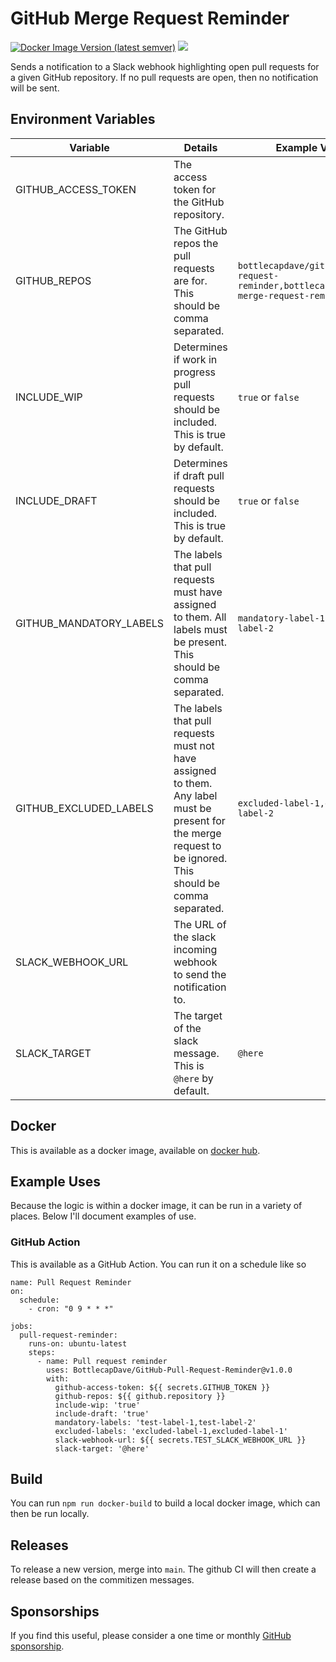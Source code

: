 # GitHub Merge Request Reminder

[![Docker Image Version (latest semver)](https://img.shields.io/docker/v/bottlecapdave/github-pull-request-reminder)](https://hub.docker.com/r/bottlecapdave/github-pull-request-reminder) [![](https://img.shields.io/static/v1?label=Sponsor&message=%E2%9D%A4&logo=GitHub&color=%23fe8e86)](https://github.com/sponsors/bottlecapdave)

Sends a notification to a Slack webhook highlighting open pull requests for a given GitHub repository. If no pull requests are open, then no notification will be sent.

## Environment Variables

| Variable             | Details                                                                           | Example Values |
| -------------------- | --------------------------------------------------------------------------------- | -------------- |
| GITHUB_ACCESS_TOKEN  | The access token for the GitHub repository. |                |
| GITHUB_REPOS   | The GitHub repos the pull requests are for. This should be comma separated. | `bottlecapdave/github-pull-request-reminder,bottlecapdave/gitlab-merge-request-reminder` |
| INCLUDE_WIP          | Determines if work in progress pull requests should be included. This is true by default.                  | `true` or `false` |
| INCLUDE_DRAFT        | Determines if draft pull requests should be included. This is true by default.                            | `true` or `false` |
| GITHUB_MANDATORY_LABELS | The labels that pull requests must have assigned to them. All labels must be present. This should be comma separated. | `mandatory-label-1,mandatory-label-2` |
| GITHUB_EXCLUDED_LABELS | The labels that pull requests must not have assigned to them. Any label must be present for the merge request to be ignored. This should be comma separated. | `excluded-label-1,excluded-label-2` |
| SLACK_WEBHOOK_URL    | The URL of the slack incoming webhook to send the notification to.                                            |                |
| SLACK_TARGET         | The target of the slack message. This is `@here` by default. | `@here` |

## Docker

This is available as a docker image, available on [docker hub](https://hub.docker.com/r/bottlecapdave/github-pull-request-reminder).

## Example Uses

Because the logic is within a docker image, it can be run in a variety of places. Below I'll document examples of use.

### GitHub Action

This is available as a GitHub Action. You can run it on a schedule like so

```
name: Pull Request Reminder
on:
  schedule:
    - cron: "0 9 * * *"

jobs:
  pull-request-reminder:
    runs-on: ubuntu-latest
    steps:
      - name: Pull request reminder
        uses: BottlecapDave/GitHub-Pull-Request-Reminder@v1.0.0
        with:
          github-access-token: ${{ secrets.GITHUB_TOKEN }}
          github-repos: ${{ github.repository }}
          include-wip: 'true'
          include-draft: 'true'
          mandatory-labels: 'test-label-1,test-label-2'
          excluded-labels: 'excluded-label-1,excluded-label-1'
          slack-webhook-url: ${{ secrets.TEST_SLACK_WEBHOOK_URL }}
          slack-target: '@here'
```

## Build

You can run `npm run docker-build` to build a local docker image, which can then be run locally.

## Releases

To release a new version, merge into `main`. The github CI will then create a release based on the commitizen messages.

## Sponsorships

If you find this useful, please consider a one time or monthly [GitHub sponsorship](https://github.com/sponsors/bottlecapdave).